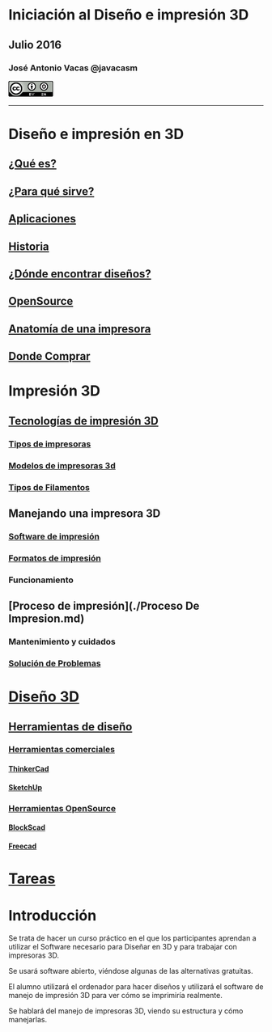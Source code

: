 # Iniciación al Diseño e impresión 3D

## Julio  2016

### José Antonio Vacas @javacasm
![CCbySA](images/CCbySQ_88x31.png)

* *  *

# Diseño e impresión en 3D
## [¿Qué es?](./QueEs3D.md)
## [¿Para qué sirve?](./ParaQueSirve3D.md)
## [Aplicaciones](./Aplicaciones.md)
## [Historia](./Historia.md.md)
## [¿Dónde encontrar diseños?](./Repositorios.md)
## [OpenSource](./OpenSource.md)
## [Anatomía de una impresora](./impresora3D.md)
## [Donde Comprar](./Comprar.md)


# Impresión 3D

## [Tecnologías de impresión 3D](./Teconologias.md)
### [Tipos de impresoras](./Geometrias.md)
### [Modelos de impresoras 3d](./Impresoras3D.md)
### [Tipos de Filamentos](./Filamentos.md)

## Manejando una impresora 3D

### [Software de impresión](./Software.md)
### [Formatos de impresión](./Formatos.md)
### Funcionamiento
## [Proceso de impresión](./Proceso De Impresion.md)
### Mantenimiento y cuidados
### [Solución de Problemas](./Problemas.md)

# [Diseño 3D](Disenio3D.md)

## [Herramientas de diseño](./HerramientasDisenio.md)
### [Herramientas comerciales](./HerramientasComerciales.md)
#### [ThinkerCad](./ThinkerCad.md)
#### [SketchUp](./SketchUp.md)
### [Herramientas OpenSource](./HerramientasOpenSource.md)
#### [BlockScad](./BlockScad.md)
#### [Freecad](./Freecad.md)

# [Tareas](./Tareas.md)


# Introducción

Se trata de hacer un curso práctico en el que los participantes aprendan a utilizar el Software necesario para Diseñar en 3D y para trabajar con impresoras 3D.

Se usará software abierto, viéndose algunas de las alternativas gratuitas.

El alumno utilizará el ordenador para hacer diseños y utilizará el software de manejo de impresión 3D para ver cómo se imprimiría realmente.

Se hablará del manejo de impresoras 3D, viendo su estructura y cómo manejarlas.
